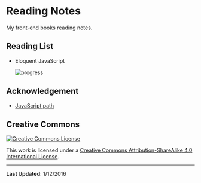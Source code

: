 # Reading Notes

My front-end books reading notes. 

## Reading List

+ Eloquent JavaScript

  ![progress](http://progressed.io/bar/5?title=completed)

## Acknowledgement

+ [JavaScript path](https://github.com/javascript-society/javascript-path)

## Creative Commons

<a href="http://creativecommons.org/licenses/by-sa/4.0/" rel="license"><img style="border-width: 0;" src="https://i.creativecommons.org/l/by-sa/4.0/88x31.png" alt="Creative Commons License" /></a>

This work is licensed under a <a href="http://creativecommons.org/licenses/by-sa/4.0/" rel="license">Creative Commons Attribution-ShareAlike 4.0 International License</a>.

---

**Last Updated**: 1/12/2016

